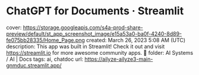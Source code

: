 # ChatGPT for Documents · Streamlit

cover: https://storage.googleapis.com/s4a-prod-share-preview/default/st_app_screenshot_image/e15a53a0-ba0f-4240-8d89-fe075bb28335/Home_Page.png
created: March 26, 2023 5:08 AM (UTC)
description: This app was built in Streamlit! Check it out and visit https://streamlit.io for more awesome community apps. 🎈
folder: AI Systems / AI | Docs
tags: ai, chatdoc
url: https://ailyze-ailyze3-main-gnmduc.streamlit.app/